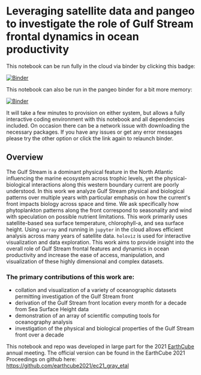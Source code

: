 # Leveraging satellite data and pangeo to investigate the role of Gulf Stream frontal dynamics in ocean productivity
This notebook can be run fully in the cloud via binder by clicking this badge:

[![Binder](https://mybinder.org/badge_logo.svg)](https://mybinder.org/v2/gh/patrickcgray/gulf_stream_productivity_dynamics/main)

This notebook can also be run in the pangeo binder for a bit more memory:

[![Binder](https://binder.pangeo.io/badge_logo.svg)](https://binder.pangeo.io/v2/gh/patrickcgray/gulf_stream_productivity_dynamics/main)

It will take a few minutes to provision on either system, but allows a fully interactive coding environment with this notebook and all dependencies included. On occasion there can be a network issue with downloading the necessary packages. If you have any issues or get any error messages please try the other option or click the link again to relaunch binder.

## Overview

The Gulf Stream is a dominant physical feature in the North Atlantic influencing the marine ecosystem across trophic levels, yet the physical-biological interactions along this western boundary current are poorly understood. In this work we analyze Gulf Stream physical and biological patterns over multiple years with particular emphasis on how the current's front impacts biology across space and time. We ask specifically how phytoplankton patterns along the front correspond to seasonality and wind with speculation on possible nutrient limitations. This work primarily uses satellite-based sea surface temperature, chlorophyll-a, and sea surface height. Using `xarray` and running in `jupyter` in the cloud allows efficient analysis across many years of satellite data. `holoviz` is used for interactive visualization and data exploration. This work aims to provide insight into the overall role of Gulf Stream frontal features and dynamics in ocean productivity and increase the ease of access, manipulation, and visualization of these highly dimensional and complex datasets.

### The primary contributions of this work are:
- collation and visualization of a variety of oceanographic datasets permitting investigation of the Gulf Stream front
- derivation of the Gulf Stream front location every month for a decade from Sea Surface Height data
- demonstration of an array of scientific computing tools for oceanography analysis
- investigation of the physical and biological properties of the Gulf Stream front over a decade

This notebook and repo was developed in large part for the 2021 [EarthCube](https://www.earthcube.org/) annual meeting. The official version can be found in the EarthCube 2021 Proceedings on github here: https://github.com/earthcube2021/ec21_gray_etal
